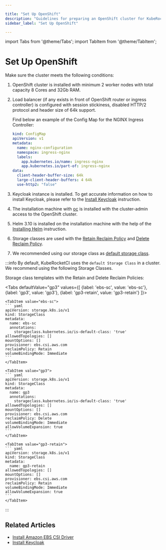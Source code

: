 ```yaml
---

title: "Set Up OpenShift"
description: "Guidelines for preparing an OpenShift cluster for KubeRocketCI, including worker nodes requirements, load balancer configuration, Keycloak installation, and storage class setup."
sidebar_label: "Set Up OpenShift"

---
```

<!-- markdownlint-disable MD025 -->

import Tabs from '@theme/Tabs';
import TabItem from '@theme/TabItem';

# Set Up OpenShift

<head>
  <link rel="canonical" href="https://docs.kuberocketci.io/docs/operator-guide/openshift-cluster-settings" />
</head>

Make sure the cluster meets the following conditions:

1. OpenShift cluster is installed with minimum 2 worker nodes with total capacity 8 Cores and 32Gb RAM.

2. Load balancer (if any exists in front of OpenShift router or ingress controller) is configured with session stickiness, disabled HTTP/2 protocol and header size of 64k support.

    Find below an example of the Config Map for the NGINX Ingress Controller:

    ``` yaml
    kind: ConfigMap
    apiVersion: v1
    metadata:
      name: nginx-configuration
      namespace: ingress-nginx
      labels:
        app.kubernetes.io/name: ingress-nginx
        app.kubernetes.io/part-of: ingress-nginx
    data:
      client-header-buffer-size: 64k
      large-client-header-buffers: 4 64k
      use-http2: "false"
    ```

3. Keycloak instance is installed. To get accurate information on how to install Keycloak, please refer to the [Install Keycloak](auth/keycloak.md) instruction.

4. The installation machine with [oc](https://docs.openshift.com/container-platform/4.10/cli_reference/openshift_cli/getting-started-cli.html) is installed with the cluster-admin access to the OpenShift cluster.

5. Helm 3.10 is installed on the installation machine with the help of the [Installing Helm](https://v3.helm.sh/docs/intro/install/) instruction.

6. Storage classes are used with the [Retain Reclaim Policy](https://kubernetes.io/docs/concepts/storage/persistent-volumes/#retain)
and [Delete Reclaim Policy](https://kubernetes.io/docs/concepts/storage/persistent-volumes/#delete).

7. We recommended using our storage class as [default storage class](https://kubernetes.io/docs/tasks/administer-cluster/change-default-storage-class/#changing-the-default-storageclass).<br/>

:::info
  By default, KubeRocketCI uses the `default Storage Class` in a cluster. We recommend using the following Storage Classes.

  Storage class templates with the Retain and Delete Reclaim Policies:

  <Tabs
    defaultValue="gp3"
    values={[
      {label: 'ebs-sc', value: 'ebs-sc'},
      {label: 'gp3', value: 'gp3'},
      {label: 'gp3-retain', value: 'gp3-retain'}
    ]}>

    <TabItem value="ebs-sc">
    ``` yaml
    apiVersion: storage.k8s.io/v1
    kind: StorageClass
    metadata:
      name: ebs-sc
      annotations:
        storageclass.kubernetes.io/is-default-class: 'true'
    allowedTopologies: []
    mountOptions: []
    provisioner: ebs.csi.aws.com
    reclaimPolicy: Retain
    volumeBindingMode: Immediate
    ```
    </TabItem>

    <TabItem value="gp3">
    ``` yaml
    apiVersion: storage.k8s.io/v1
    kind: StorageClass
    metadata:
      name: gp3
      annotations:
        storageclass.kubernetes.io/is-default-class: 'true'
    allowedTopologies: []
    mountOptions: []
    provisioner: ebs.csi.aws.com
    reclaimPolicy: Delete
    volumeBindingMode: Immediate
    allowVolumeExpansion: true
    ```
    </TabItem>

    <TabItem value="gp3-retain">
    ``` yaml
    apiVersion: storage.k8s.io/v1
    kind: StorageClass
    metadata:
      name: gp3-retain
    allowedTopologies: []
    mountOptions: []
    provisioner: ebs.csi.aws.com
    reclaimPolicy: Retain
    volumeBindingMode: Immediate
    allowVolumeExpansion: true
    ```
    </TabItem>
  </Tabs>
:::

## Related Articles

* [Install Amazon EBS CSI Driver](infrastructure-providers/aws/ebs-csi-driver.md)
* [Install Keycloak](auth/keycloak.md)
